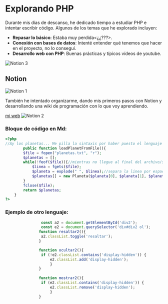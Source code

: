 # Explorando PHP

Durante mis días de descanso, he dedicado tiempo a estudiar PHP e intentar escribir código. Algunos de los temas que he explorado incluyen:

- **Repasar lo básico**: Estaba muy perdida<¿¿???>.
- **Conexión con bases de datos**: Intenté entender qué tenemos que hacer en el proyecto, no lo conseguí.
- **Desarrollo web con PHP**: Buenas prácticas y típicos vídeos de youtube.

![Notion 3](img/notion3.png)

## Notion

![Notion 1](img/notion1.png)

También he intentado organizarme, dando mis primeros pasos con Notion y desarrollando una wiki de programación con lo que voy aprendiendo.

[mi web](https://https://www.notion.so/Wiki-de-programaci-n-1cf2c133a0ee4155907f022d9fcf3315/)
![Notion 2](img/notion2.png)

### Bloque de código en Md:

```php
<?php 
//Ay los planetas... Me pilla la sintaxis por haber puesto el lenguaje tras el triple backtick.
        public function loadPlanetFromFile(){
        $file = fopen("planetas.txt", "r");
        $planetas = [];
        while(!feof($file)){//mientras no llegue al final del archivo/siga abierto es el feof
            $linea = fgets($file);
            $planeta = explode(" ", $linea);//separa la linea por espacios y lo guarda en un array
            $planetas[] = new Planeta($planeta[0], $planeta[1], $planeta[2], $planeta[3]);
        }
        fclose($file);
        return $planetas;
    }
?>
```

### Ejemplo de otro lenguaje:

```javascript
                const a2 = document.getElementById('div2');
                const e2 = document.querySelector('div#div2 ol');
               function resaltar2(){
                a2.classList.toggle('resaltar');
               }

               function ocultar2(){
                if (!e2.classList.contains('display-hidden')) {
                    e2.classList.add('display-hidden');
                    }
               }
               
               function mostrar2(){
                if (e2.classList.contains('display-hidden')) {
                    e2.classList.remove('display-hidden');
                    }
               }
```
